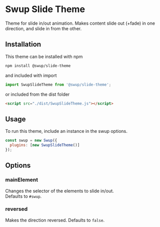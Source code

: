 # Swup Slide Theme
Theme for slide in/out animation. Makes content slide out (+fade) in one direction, and slide in from the other.

## Installation

This theme can be installed with npm

```bash
npm install @swup/slide-theme
```

and included with import

```javascript
import SwupSlideTheme from '@swup/slide-theme';
```

or included from the dist folder

```html
<script src="./dist/SwupSlideTheme.js"></script>
```

## Usage

To run this theme, include an instance in the swup options.

```javascript
const swup = new Swup({
  plugins: [new SwupSlideTheme()]
});
```

## Options
### mainElement 
Changes the selector of the elements to slide in/out.  
Defaults to `#swup`.

### reversed
Makes the direction reversed. 
Defaults to `false`. 

